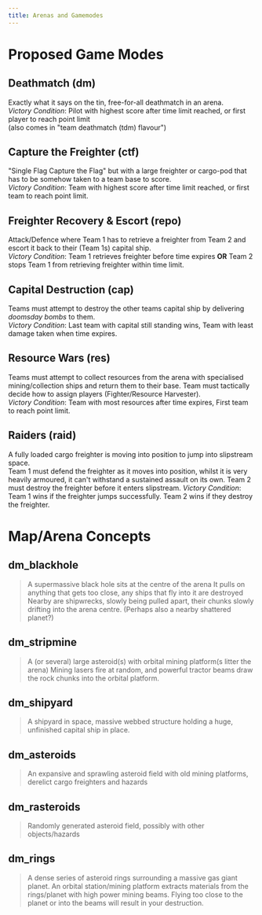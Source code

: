 ```yaml
---
title: Arenas and Gamemodes
---
```


# Proposed Game Modes

## Deathmatch (dm)

Exactly what it says on the tin, free-for-all deathmatch in an arena.  
*Victory Condition*: Pilot with highest score after time limit reached, or first player to reach point limit  
(also comes in "team deathmatch (tdm) flavour")

## Capture the Freighter (ctf)

"Single Flag Capture the Flag" but with a large freighter or cargo-pod that has to be somehow taken to a team base to score.  
*Victory Condition*: Team with highest score after time limit reached, or first team to reach point limit.

## Freighter Recovery & Escort (repo)

Attack/Defence where Team 1 has to retrieve a freighter from Team 2 and escort it back to their (Team 1s) capital ship.  
*Victory Condition*: Team 1 retrieves freighter before time expires **OR** Team 2 stops Team 1 from retrieving freighter within time limit.

## Capital Destruction (cap)

Teams must attempt to destroy the other teams capital ship by delivering *doomsday bombs* to them.  
*Victory Condition*: Last team with capital still standing wins, Team with least damage taken when time expires.

## Resource Wars (res)

Teams must attempt to collect resources from the arena with specialised mining/collection ships and return them to their base. Team must tactically decide how to assign players (Fighter/Resource Harvester).  
*Victory Condition*: Team with most resources after time expires, First team to reach point limit.

## Raiders (raid)

A fully loaded cargo freighter is moving into position to jump into slipstream space.  
Team 1 must defend the freighter as it moves into position, whilst it is very heavily armoured, it can't withstand a sustained assault on its own.
Team 2 must destroy the freighter before it enters slipstream.
*Victory Condition*: Team 1 wins if the freighter jumps successfully. Team 2 wins if they destroy the freighter.

# Map/Arena Concepts

## dm_blackhole

> A supermassive black hole sits at the centre of the arena
> It pulls on anything that gets too close, any ships that fly into it are destroyed
> Nearby are shipwrecks, slowly being pulled apart, their chunks slowly drifting into the arena centre. (Perhaps also a nearby shattered planet?)

## dm_stripmine

> A (or several) large asteroid(s) with orbital mining platform(s litter the arena)
> Mining lasers fire at random, and powerful tractor beams draw the rock chunks into the orbital platform.

## dm_shipyard

> A shipyard in space, massive webbed structure holding a huge, unfinished capital ship in place.

## dm_asteroids

> An expansive and sprawling asteroid field with old mining platforms, derelict cargo freighters and hazards

## dm_rasteroids

> Randomly generated asteroid field, possibly with other objects/hazards

## dm_rings

> A dense series of asteroid rings surrounding a massive gas giant planet.
> An orbital station/mining platform extracts materials from the rings/planet with high power mining beams.
> Flying too close to the planet or into the beams will result in your destruction.